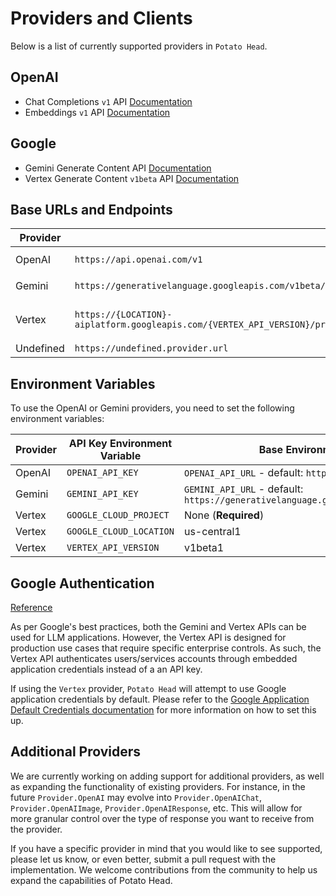 # Providers and Clients
Below is a list of currently supported providers in `Potato Head`.

## OpenAI

- Chat Completions `v1` API [Documentation](https://platform.openai.com/docs/api-reference/chat)
- Embeddings `v1` API [Documentation](https://platform.openai.com/docs/api-reference/embeddings)

## Google

- Gemini Generate Content API [Documentation](https://ai.google.dev/gemini-api/docs/text-generation)
- Vertex Generate Content `v1beta` API [Documentation](https://cloud.google.com/vertex-ai/generative-ai/docs/reference/rest/v1beta1/projects.locations.endpoints/generateContent)

## Base URLs and Endpoints

| Provider  | Base URL                                                      |  Endpoint (Extended URL)                                  |
|-----------|---------------------------------------------------------------|------------------------------------------------------------------|
| OpenAI    | `https://api.openai.com/v1`                                   | `/chat/completions`, `/embeddings`        |
| Gemini    | `https://generativelanguage.googleapis.com/v1beta/models`     | `/{model}:generateContent`,  `/{model}:embedContent`   |
| Vertex    | `https://{LOCATION}-aiplatform.googleapis.com/{VERTEX_API_VERSION}/projects/{PROJECT_ID}/locations/{LOCATION}/publishers/google/models`          | `/{model}:generateContent`, `/{model}:predict` (for embeddings)                                   |
| Undefined | `https://undefined.provider.url`                               | N/A                                                              |

## Environment Variables
To use the OpenAI or Gemini providers, you need to set the following environment variables:

| Provider  | API Key Environment Variable   | Base Environment Variable      |
|-----------|-------------------------------|------------------------------------|
| OpenAI    | `OPENAI_API_KEY`              | `OPENAI_API_URL` - default: `https://api.openai.com/v1` |
| Gemini    | `GEMINI_API_KEY`              | `GEMINI_API_URL` - default: `https://generativelanguage.googleapis.com/v1beta/models` |
| Vertex    | `GOOGLE_CLOUD_PROJECT`        | None (**Required**)  |
| Vertex    | `GOOGLE_CLOUD_LOCATION`     | us-central1  |
| Vertex    | `VERTEX_API_VERSION`     | v1beta1  |


## Google Authentication

[Reference](https://ai.google.dev/gemini-api/docs/migrate-to-cloud)

As per Google's best practices, both the Gemini and Vertex APIs can be used for LLM applications. However, the Vertex API is designed for production use cases that require specific enterprise controls. As such, the Vertex API authenticates users/services accounts through embedded application credentials instead of a an API key. 

If using the `Vertex` provider, `Potato Head` will attempt to use Google application credentials by default. Please refer to the [Google Application Default Credentials documentation](https://cloud.google.com/vertex-ai/generative-ai/docs/start/gcp-auth) for more information on how to set this up.

## Additional Providers
We are currently working on adding support for additional providers, as well as expanding the functionality of existing providers. For instance, in the future `Provider.OpenAI` may evolve into `Provider.OpenAIChat`, `Provider.OpenAIImage`, `Provider.OpenAIResponse`, etc. This will allow for more granular control over the type of response you want to receive from the provider.

If you have a specific provider in mind that you would like to see supported, please let us know, or even better, submit a pull request with the implementation. We welcome contributions from the community to help us expand the capabilities of Potato Head.
